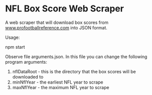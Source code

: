 NFL Box Score Web Scraper
================

A web scraper that will download box scores from www.profootballreference.com into JSON format.

Usage:

npm start

Observe file arguments.json. In this file you can change the following program arguments:
1) nflDataRoot - this is the directory that the box scores will be downloaded to
2) minNflYear - the earliest NFL year to scrape
3) maxNflYear - the maximum NFL year to scrape